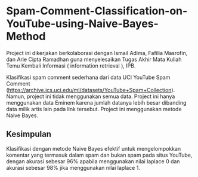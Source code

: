 # Spam-Comment-Classification-on-YouTube-using-Naive-Bayes-Method
Project ini dikerjakan berkolaborasi dengan Ismail Adima, Fafilia Masrofin, dan Arie Cipta Ramadhan guna menyelesaikan Tugas Akhir Mata Kuliah Temu Kembali Informasi (</i> information retrieval </i>), IPB.

Klasifikasi spam comment sederhana dari data UCI YouTube Spam Comment (https://archive.ics.uci.edu/ml/datasets/YouTube+Spam+Collection). Namun, project ini tidak menggunakan semua data. Project ini hanya menggunakan data Eminem karena jumlah datanya lebih besar dibanding data milik artis lain pada link tersebut. Project ini menggunakan metode Naive Bayes.

## Kesimpulan
Klasifikasi dengan metode Naive Bayes efektif untuk mengelompokkan komentar yang termasuk dalam spam dan bukan spam pada situs YouTube, dengan akurasi sebesar 96% apabila menggunakan nilai laplace 0 dan akurasi sebesar 98% jika menggunakan nilai laplace 1.
